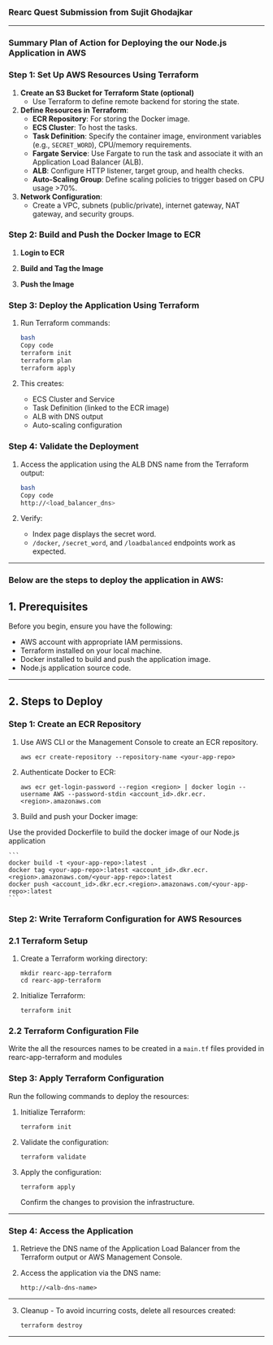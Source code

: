 ### **Rearc Quest Submission from Sujit Ghodajkar**

---

### **Summary Plan of Action for Deploying the our Node.js Application in AWS**

### **Step 1: Set Up AWS Resources Using Terraform**

1. **Create an S3 Bucket for Terraform State (optional)**
    - Use Terraform to define remote backend for storing the state.
2. **Define Resources in Terraform**:
    - **ECR Repository**: For storing the Docker image.
    - **ECS Cluster**: To host the tasks.
    - **Task Definition**: Specify the container image, environment variables (e.g., `SECRET_WORD`), CPU/memory requirements.
    - **Fargate Service**: Use Fargate to run the task and associate it with an Application Load Balancer (ALB).
    - **ALB**: Configure HTTP listener, target group, and health checks.
    - **Auto-Scaling Group**: Define scaling policies to trigger based on CPU usage >70%.
3. **Network Configuration**:
    - Create a VPC, subnets (public/private), internet gateway, NAT gateway, and security groups.

### **Step 2: Build and Push the Docker Image to ECR**

1. **Login to ECR**
    
2. **Build and Tag the Image**
    
3. **Push the Image**
    

### **Step 3: Deploy the Application Using Terraform**

1. Run Terraform commands:
    
    ```bash
    bash
    Copy code
    terraform init
    terraform plan
    terraform apply
    
    ```
    
2. This creates:
    - ECS Cluster and Service
    - Task Definition (linked to the ECR image)
    - ALB with DNS output
    - Auto-scaling configuration

### **Step 4: Validate the Deployment**

1. Access the application using the ALB DNS name from the Terraform output:
    
    ```bash
    bash
    Copy code
    http://<load_balancer_dns>
    
    ```
    
2. Verify:
    - Index page displays the secret word.
    - `/docker`, `/secret_word`, and `/loadbalanced` endpoints work as expected.

---

### **Below are the steps to deploy the application in AWS**:

## **1. Prerequisites**

Before you begin, ensure you have the following:

- AWS account with appropriate IAM permissions.
- Terraform installed on your local machine.
- Docker installed to build and push the application image.
- Node.js application source code.

---

## **2. Steps to Deploy**

### **Step 1: Create an ECR Repository**

1. Use AWS CLI or the Management Console to create an ECR repository.
    
    ```
    aws ecr create-repository --repository-name <your-app-repo>
    ```
    
2. Authenticate Docker to ECR:
    
    ```
    aws ecr get-login-password --region <region> | docker login --username AWS --password-stdin <account_id>.dkr.ecr.<region>.amazonaws.com
    ```
    
3. Build and push your Docker image:

Use the provided Dockerfile to build the docker image of our Node.js application

    
    ```
    docker build -t <your-app-repo>:latest .
    docker tag <your-app-repo>:latest <account_id>.dkr.ecr.<region>.amazonaws.com/<your-app-repo>:latest
    docker push <account_id>.dkr.ecr.<region>.amazonaws.com/<your-app-repo>:latest
    ```
    

### **Step 2: Write Terraform Configuration for AWS Resources**

### **2.1 Terraform Setup**

1. Create a Terraform working directory:
    
    ```
    mkdir rearc-app-terraform
    cd rearc-app-terraform
    ```
    
2. Initialize Terraform:
    
    ```
    terraform init
    ```
    

### **2.2 Terraform Configuration File**

Write the all the resources names to be created in a `main.tf` files provided in rearc-app-terraform and modules


### **Step 3: Apply Terraform Configuration**

Run the following commands to deploy the resources:

1. Initialize Terraform:
    
    ```
    terraform init
    ```
    
2. Validate the configuration:
    
    ```
    terraform validate
    ```
    
3. Apply the configuration:
    
    ```
    terraform apply
    ```
    
    Confirm the changes to provision the infrastructure.
    

---

### **Step 4: Access the Application**

1. Retrieve the DNS name of the Application Load Balancer from the Terraform output or AWS Management Console.
2. Access the application via the DNS name:
    
    ```
    http://<alb-dns-name>
    ```
    

---

3. Cleanup - To avoid incurring costs, delete all resources created:

    ```
    terraform destroy
    ```

---